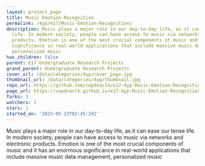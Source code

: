 ```yaml
---
layout: project_page
title: Music Emotion Recognition
permalink: /4yp/e17/Music-Emotion-Recognition/
description: Music plays a major role in our day-to-day life, as it can ease our tense
  life. In modern society, people can have access to music via networks and electronic
  products. Emotion is one of the most crucial components of music and it has an enormous
  significance in real-world applications that include massive music data management,
  personalized music
has_children: false
parent: E17 Undergraduate Research Projects
grand_parent: Undergraduate Research Projects
cover_url: /data/categories/4yp/cover_page.jpg
thumbnail_url: /data/categories/4yp/thumbnail.jpg
repo_url: https://github.com/cepdnaclk/e17-4yp-Music-Emotion-Recognition
page_url: https://cepdnaclk.github.io/e17-4yp-Music-Emotion-Recognition
forks: 3
watchers: 1
stars: 1
started_on: '2023-05-23T02:45:24Z'
---
```


Music plays a major role in our day-to-day life, as it can ease our tense life. In modern society, people can have access to music via networks and electronic products. Emotion is one of the most crucial components of music and it has an enormous significance in real-world applications that include massive music data management, personalized music